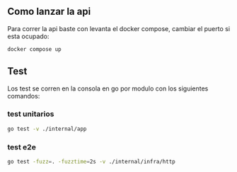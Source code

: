 ## Como lanzar la api
Para correr la api baste con levanta el docker compose, cambiar el puerto si esta ocupado: 

```sh
docker compose up
```

## Test
Los test se corren en la consola en go por modulo con los siguientes comandos:

### test unitarios
```sh
go test -v ./internal/app
```

### test e2e

```sh
go test -fuzz=. -fuzztime=2s -v ./internal/infra/http
```

